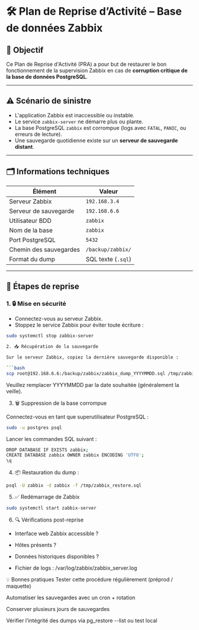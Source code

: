 # 🛠️ Plan de Reprise d’Activité – Base de données Zabbix

## 🎯 Objectif

Ce Plan de Reprise d'Activité (PRA) a pour but de restaurer le bon fonctionnement de la supervision Zabbix en cas de **corruption critique de la base de données PostgreSQL**.

---

## ⚠️ Scénario de sinistre

- L'application Zabbix est inaccessible ou instable.
- Le service `zabbix-server` ne démarre plus ou plante.
- La base PostgreSQL `zabbix` est corrompue (logs avec `FATAL`, `PANIC`, ou erreurs de lecture).
- Une sauvegarde quotidienne existe sur un **serveur de sauvegarde distant**.

---

## 🗂️ Informations techniques

| Élément              | Valeur                       |
|----------------------|------------------------------|
| Serveur Zabbix       | `192.168.3.4`                |
| Serveur de sauvegarde| `192.168.6.6`                |
| Utilisateur BDD      | `zabbix`                     |
| Nom de la base       | `zabbix`                     |
| Port PostgreSQL      | `5432`                       |
| Chemin des sauvegardes | `/backup/zabbix/`          |
| Format du dump       | SQL texte (`.sql`)           |

---

## 🧰 Étapes de reprise

### 1. 🔒 **Mise en sécurité**

- Connectez-vous au serveur Zabbix.
- Stoppez le service Zabbix pour éviter toute écriture :

```bash
sudo systemctl stop zabbix-server

2. 📥 Récupération de la sauvegarde

Sur le serveur Zabbix, copiez la dernière sauvegarde disponible :

```bash 
scp root@192.168.6.6:/backup/zabbix/zabbix_dump_YYYYMMDD.sql /tmp/zabbix_restore.sql
```

Veuillez remplacer  YYYYMMDD par la date souhaitée (généralement la veille).

3. 🗑️ Suppression de la base corrompue 

Connectez-vous en tant que superutilisateur PostgreSQL :
```bash
sudo -u postgres psql
```

Lancer les commandes SQL suivant : 
```bash
DROP DATABASE IF EXISTS zabbix;
CREATE DATABASE zabbix OWNER zabbix ENCODING 'UTF8';
\q
```

4. 📦 Restauration du dump : 

```bash
psql -U zabbix -d zabbix -f /tmp/zabbix_restore.sql
```

5. ✅ Redémarrage de Zabbix

```bash
sudo systemctl start zabbix-server
```

6. 🔍 Vérifications post-reprise

- Interface web Zabbix accessible ?

- Hôtes présents ?

- Données historiques disponibles ?

- Fichier de logs : /var/log/zabbix/zabbix_server.log

💡 Bonnes pratiques
Tester cette procédure régulièrement (préprod / maquette)

Automatiser les sauvegardes avec un cron + rotation

Conserver plusieurs jours de sauvegardes

Vérifier l’intégrité des dumps via pg_restore --list ou test local

